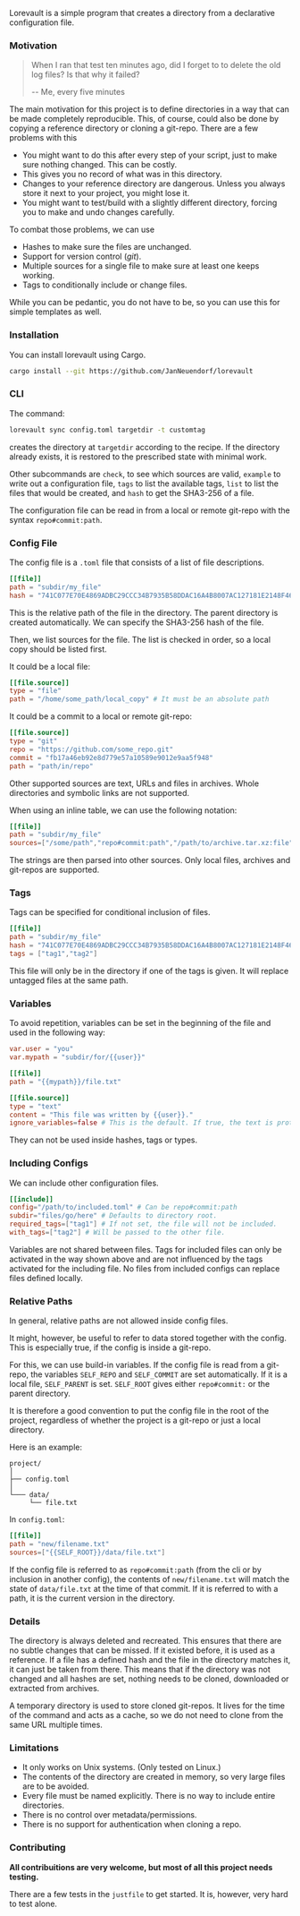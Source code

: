 Lorevault is a simple program that creates a directory from a declarative configuration file.
### Motivation                                                                                               
>When I ran that test ten minutes ago, did I forget to to delete the old log files? Is that why it failed?
>
> -- Me, every five minutes

The main motivation for this project is to define directories in a way that can be made completely reproducible. 
This, of course, could also be done by copying a reference directory or cloning a git-repo. 
There are a few problems with this
- You might want to do this after every step of your script, just to make sure nothing changed. This can be costly.
- This gives you no record of what was in this directory.
- Changes to your reference directory are dangerous. Unless you always store it next to your project, you might lose it.
- You might want to test/build with a slightly different directory, forcing you to make and undo changes carefully.

To combat those problems, we can use 

- Hashes to make sure the files are unchanged.
- Support for version control (*git*).
- Multiple sources for a single file to make sure at least one keeps working.
- Tags to conditionally include or change files.

While you can be pedantic, you do not have to be, so you can use this for simple templates as well.


### Installation
You can install lorevault using Cargo.
```bash
cargo install --git https://github.com/JanNeuendorf/lorevault
```

### CLI

The command:
```sh
lorevault sync config.toml targetdir -t customtag
```
creates the directory at `targetdir` according to the recipe. 
If the directory already exists, it is restored to the prescribed state with minimal work.

Other subcommands are `check`, to see which sources are valid, `example` to write out a configuration file, `tags` to list the available tags, `list` to list the files that would be created, and `hash` to get the SHA3-256 of a file.

The configuration file can be read in from a local or remote git-repo with the syntax `repo#commit:path`.

### Config File
The config file is a `.toml` file that consists of a list of file descriptions. 

```toml
[[file]]
path = "subdir/my_file"
hash = "741C077E70E4869ADBC29CCC34B7935B58DDAC16A4B8007AC127181E2148F468"
```
This is the relative path of the file in the directory. The parent directory is created automatically.
We can specify the SHA3-256 hash of the file.

Then, we list sources for the file. The list is checked in order, so a local copy should be listed first.

It could be a local file:
```toml
[[file.source]]
type = "file"
path = "/home/some_path/local_copy" # It must be an absolute path
```
It could be a commit to a local or remote git-repo:
```toml
[[file.source]]
type = "git"
repo = "https://github.com/some_repo.git"
commit = "fb17a46eb92e8d779e57a10589e9012e9aa5f948"
path = "path/in/repo"
```
Other supported sources are text, URLs and files in archives.
Whole directories and symbolic links are not supported. 

When using an inline table, we can use the following notation:
```toml
[[file]]
path = "subdir/my_file"
sources=["/some/path","repo#commit:path","/path/to/archive.tar.xz:file"]
```
The strings are then parsed into other sources. Only local files, archives and git-repos are supported.

### Tags
Tags can be specified for conditional inclusion of files.

```toml
[[file]]
path = "subdir/my_file"
hash = "741C077E70E4869ADBC29CCC34B7935B58DDAC16A4B8007AC127181E2148F468"
tags = ["tag1","tag2"]
```
This file will only be in the directory if one of the tags is given. 
It will replace untagged files at the same path.

### Variables
To avoid repetition, variables can be set in the beginning of the file and used in the following way:
```toml
var.user = "you"
var.mypath = "subdir/for/{{user}}"

[[file]]
path = "{{mypath}}/file.txt"

[[file.source]]
type = "text"
content = "This file was written by {{user}}."
ignore_variables=false # This is the default. If true, the text is protected.
```
They can not be used inside hashes, tags or types.


### Including Configs
We can include other configuration files. 
```toml
[[include]]
config="/path/to/included.toml" # Can be repo#commit:path
subdir="files/go/here" # Defaults to directory root.
required_tags=["tag1"] # If not set, the file will not be included.
with_tags=["tag2"] # Will be passed to the other file.

```
Variables are not shared between files. Tags for included files can only be activated in the way shown above and are not influenced by the tags activated for the including file.
No files from included configs can replace files defined locally.

### Relative Paths
In general, relative paths are not allowed inside config files.

It might, however, be useful to refer to data stored together with the config. 
This is especially true, if the config is inside a git-repo. 

For this, we can use build-in variables.
If the config file is read from a git-repo, the variables 
`SELF_REPO` and `SELF_COMMIT` are set automatically.
If it is a local file, `SELF_PARENT` is set.
`SELF_ROOT` gives either `repo#commit:` or the parent directory. 

It is therefore a good convention to put the config file in the root of the project, regardless of whether the project is a git-repo or just a local directory. 

Here is an example:
```
project/
│
├── config.toml
│
└─── data/
     └── file.txt
```
In `config.toml`:
```toml
[[file]]
path = "new/filename.txt"
sources=["{{SELF_ROOT}}/data/file.txt"]
```

If the config file is referred to as `repo#commit:path` (from the cli or by inclusion in another config), 
the contents of `new/filename.txt` will match the state of `data/file.txt` at the time of that commit. 
If it is referred to with a path, it is the current version in the directory.

### Details
The directory is always deleted and recreated. This ensures that there are no subtle changes that can be missed. If it existed before, it is used as a reference. If a file has a defined hash and the file in the directory matches it, it can just be taken from there.
This means that if the directory was not changed and all hashes are set, nothing needs to be cloned, downloaded or extracted from archives.

A temporary directory is used to store cloned git-repos. It lives for the time of the command and acts as a cache, so we do not need to clone from the same URL multiple times. 

### Limitations

- It only works on Unix systems. (Only tested on Linux.)
- The contents of the directory are created in memory, so very large files are to be avoided.
- Every file must be named explicitly. There is no way to include entire directories.
- There is no control over metadata/permissions.
- There is no support for authentication when cloning a repo.

### Contributing 

**All contribuitions are very welcome, but most of all this project needs testing.**

There are a few tests in the `justfile` to get started. 
It is, however, very hard to test alone. 









